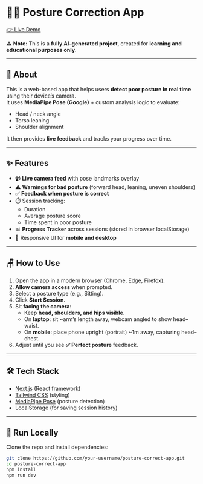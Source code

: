 # 🧍‍♂️ Posture Correction App  
[👉 Live Demo](https://posture-correct-project.vercel.app/)  

⚠️ **Note:** This is a **fully AI-generated project**, created for **learning and educational purposes only**.  

---

## 📖 About  
This is a web-based app that helps users **detect poor posture in real time** using their device’s camera.  
It uses **MediaPipe Pose (Google)** + custom analysis logic to evaluate:  
- Head / neck angle  
- Torso leaning  
- Shoulder alignment  

It then provides **live feedback** and tracks your progress over time.  

---

## ✨ Features
- 📹 **Live camera feed** with pose landmarks overlay  
- ⚠️ **Warnings for bad posture** (forward head, leaning, uneven shoulders)  
- ✅ **Feedback when posture is correct**  
- ⏱️ Session tracking:  
  - Duration  
  - Average posture score  
  - Time spent in poor posture  
- 📊 **Progress Tracker** across sessions (stored in browser localStorage)  
- 📱 Responsive UI for **mobile and desktop**  

---

## 🪑 How to Use
1. Open the app in a modern browser (Chrome, Edge, Firefox).  
2. **Allow camera access** when prompted.  
3. Select a posture type (e.g., Sitting).  
4. Click **Start Session**.  
5. Sit **facing the camera**:
   - Keep **head, shoulders, and hips visible**.  
   - On **laptop**: sit ~arm’s length away, webcam angled to show head–waist.  
   - On **mobile**: place phone upright (portrait) ~1m away, capturing head–chest.  
6. Adjust until you see **✅ Perfect posture** feedback.  

---


## 🛠️ Tech Stack
- [Next.js](https://nextjs.org/) (React framework)  
- [Tailwind CSS](https://tailwindcss.com/) (styling)  
- [MediaPipe Pose](https://developers.google.com/mediapipe/solutions/vision/pose) (posture detection)  
- LocalStorage (for saving session history)  

---


## 🚀 Run Locally

Clone the repo and install dependencies:

```bash
git clone https://github.com/your-username/posture-correct-app.git
cd posture-correct-app
npm install
npm run dev
